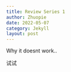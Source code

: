 ```yaml
---
title: Review Series 1
author: Zhuopie
date: 2022-05-07
category: Jekyll
layout: post
---
```


Why it doesnt work..

试试